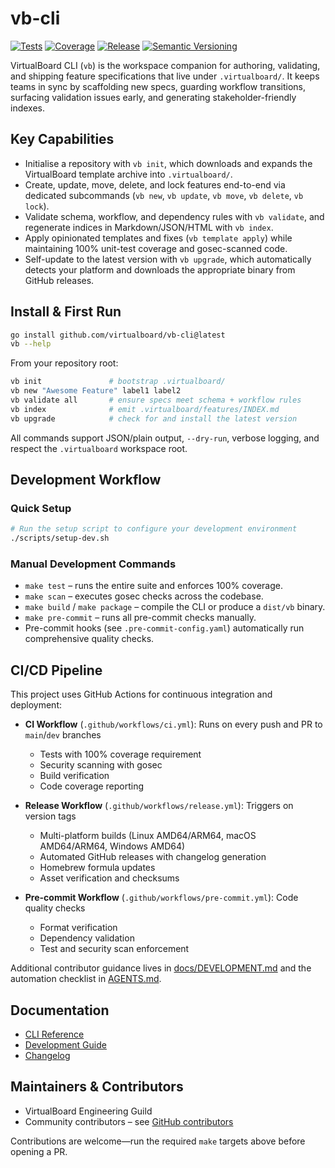 # vb-cli

[![Tests](https://img.shields.io/badge/tests-passing-brightgreen.svg)](docs/DEVELOPMENT.md#development)
[![Coverage](https://img.shields.io/badge/coverage-100%25-blue.svg)](docs/DEVELOPMENT.md#development)
[![Release](https://img.shields.io/badge/version-v0.1.2-informational.svg)](CHANGELOG.md)
[![Semantic Versioning](https://img.shields.io/badge/semver-2.0.0-blue.svg)](https://semver.org/spec/v2.0.0.html)

VirtualBoard CLI (`vb`) is the workspace companion for authoring, validating, and shipping feature specifications that live under `.virtualboard/`. It keeps teams in sync by scaffolding new specs, guarding workflow transitions, surfacing validation issues early, and generating stakeholder-friendly indexes.

## Key Capabilities

- Initialise a repository with `vb init`, which downloads and expands the VirtualBoard template archive into `.virtualboard/`.
- Create, update, move, delete, and lock features end-to-end via dedicated subcommands (`vb new`, `vb update`, `vb move`, `vb delete`, `vb lock`).
- Validate schema, workflow, and dependency rules with `vb validate`, and regenerate indices in Markdown/JSON/HTML with `vb index`.
- Apply opinionated templates and fixes (`vb template apply`) while maintaining 100% unit-test coverage and gosec-scanned code.
- Self-update to the latest version with `vb upgrade`, which automatically detects your platform and downloads the appropriate binary from GitHub releases.

## Install & First Run

```bash
go install github.com/virtualboard/vb-cli@latest
vb --help
```

From your repository root:

```bash
vb init               # bootstrap .virtualboard/
vb new "Awesome Feature" label1 label2
vb validate all       # ensure specs meet schema + workflow rules
vb index              # emit .virtualboard/features/INDEX.md
vb upgrade            # check for and install the latest version
```

All commands support JSON/plain output, `--dry-run`, verbose logging, and respect the `.virtualboard` workspace root.

## Development Workflow

### Quick Setup

```bash
# Run the setup script to configure your development environment
./scripts/setup-dev.sh
```

### Manual Development Commands
- `make test` – runs the entire suite and enforces 100% coverage.
- `make scan` – executes gosec checks across the codebase.
- `make build` / `make package` – compile the CLI or produce a `dist/vb` binary.
- `make pre-commit` – runs all pre-commit checks manually.
- Pre-commit hooks (see `.pre-commit-config.yaml`) automatically run comprehensive quality checks.

## CI/CD Pipeline

This project uses GitHub Actions for continuous integration and deployment:

- **CI Workflow** (`.github/workflows/ci.yml`): Runs on every push and PR to `main`/`dev` branches
  - Tests with 100% coverage requirement
  - Security scanning with gosec
  - Build verification
  - Code coverage reporting

- **Release Workflow** (`.github/workflows/release.yml`): Triggers on version tags
  - Multi-platform builds (Linux AMD64/ARM64, macOS AMD64/ARM64, Windows AMD64)
  - Automated GitHub releases with changelog generation
  - Homebrew formula updates
  - Asset verification and checksums

- **Pre-commit Workflow** (`.github/workflows/pre-commit.yml`): Code quality checks
  - Format verification
  - Dependency validation
  - Test and security scan enforcement

Additional contributor guidance lives in [docs/DEVELOPMENT.md](docs/DEVELOPMENT.md) and the automation checklist in [AGENTS.md](AGENTS.md).

## Documentation

- [CLI Reference](docs/CLI.md)
- [Development Guide](docs/DEVELOPMENT.md)
- [Changelog](CHANGELOG.md)

## Maintainers & Contributors

- VirtualBoard Engineering Guild
- Community contributors – see [GitHub contributors](https://github.com/virtualboard/vb-cli/graphs/contributors)

Contributions are welcome—run the required `make` targets above before opening a PR.
